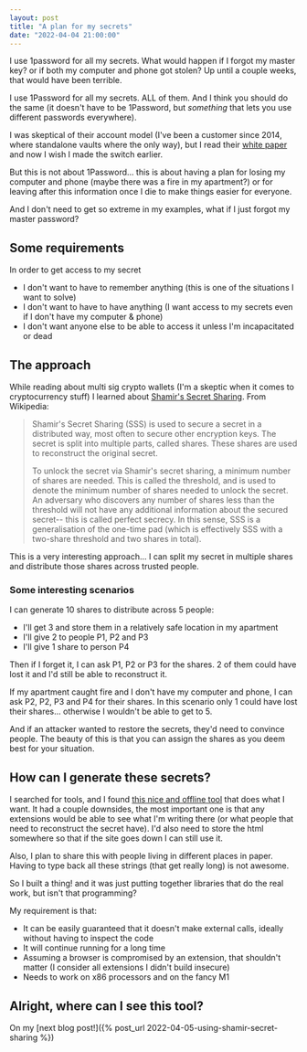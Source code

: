 ```yaml
---
layout: post
title: "A plan for my secrets"
date: "2022-04-04 21:00:00"
---
```

I use 1password for all my secrets. What would happen if I forgot my master key? or if both my computer and phone got stolen? Up until a couple weeks, that would have been terrible.

<!--more-->

I use 1Password for all my secrets. ALL of them. And I think you should do the same (it doesn't have to be 1Password, but _something_ that lets you use different passwords everywhere).

I was skeptical of their account model (I've been a customer since 2014, where standalone vaults where the only way), but I read their [white paper](https://1passwordstatic.com/files/security/1password-white-paper.pdf) and now I wish I made the switch earlier.

But this is not about 1Password... this is about having a plan for losing my computer and phone (maybe there was a fire in my apartment?) or for leaving after this information once I die to make things easier for everyone.

And I don't need to get so extreme in my examples, what if I just forgot my master password?

## Some requirements

In order to get access to my secret

* I don't want to have to remember anything (this is one of the situations I want to solve)
* I don't want to have to have anything (I want access to my secrets even if I don't have my computer & phone)
* I don't want anyone else to be able to access it unless I'm incapacitated or dead

## The approach

While reading about multi sig crypto wallets (I'm a skeptic when it comes to cryptocurrency stuff) I learned about [Shamir's Secret Sharing](https://en.wikipedia.org/wiki/Shamir%27s_Secret_Sharing). From Wikipedia:

> Shamir's Secret Sharing (SSS) is used to secure a secret in a distributed way, most often to secure other encryption keys. The secret is split into multiple parts, called shares. These shares are used to reconstruct the original secret.
> 
> To unlock the secret via Shamir's secret sharing, a minimum number of shares are needed. This is called the threshold, and is used to denote the minimum number of shares needed to unlock the secret. An adversary who discovers any number of shares less than the threshold will not have any additional information about the secured secret-- this is called perfect secrecy. In this sense, SSS is a generalisation of the one-time pad (which is effectively SSS with a two-share threshold and two shares in total).

This is a very interesting approach... I can split my secret in multiple shares and distribute those shares across trusted people.

### Some interesting scenarios

I can generate 10 shares to distribute across 5 people:

* I'll get 3 and store them in a relatively safe location in my apartment
* I'll give 2 to people P1, P2 and P3
* I'll give 1 share to person P4

Then if I forget it, I can ask P1, P2 or P3 for the shares. 2 of them could have lost it and I'd still be able to reconstruct it.

If my apartment caught fire and I don't have my computer and phone, I can ask P2, P2, P3 and P4 for their shares. In this scenario only 1 could have lost their shares... otherwise I wouldn't be able to get to 5.

And if an attacker wanted to restore the secrets, they'd need to convince people. The beauty of this is that you can assign the shares as you deem best for your situation.

## How can I generate these secrets?

I searched for tools, and I found [this nice and offline tool](https://iancoleman.io/shamir/) that does what I want. It had a couple downsides, the most important one is that any extensions would be able to see what I'm writing there (or what people that need to reconstruct the secret have). I'd also need to store the html somewhere so that if the site goes down I can still use it.

Also, I plan to share this with people living in different places in paper. Having to type back all these strings (that get really long) is not awesome.

So I built a thing! and it was just putting together libraries that do the real work, but isn't that programming?

My requirement is that:

* It can be easily guaranteed that it doesn't make external calls, ideally without having to inspect the code
* It will continue running for a long time
* Assuming a browser is compromised by an extension, that shouldn't matter (I consider all extensions I didn't build insecure)
* Needs to work on x86 processors and on the fancy M1

## Alright, where can I see this tool?

On my [next blog post!]({% post_url 2022-04-05-using-shamir-secret-sharing %})